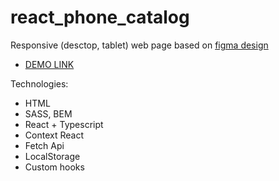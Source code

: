 # react_phone_catalog
Responsive (desctop, tablet) web page based on [figma design](https://www.figma.com/file/uEetgWenSRxk9jgiym6Yzp/Phone-catalog-redesign?node-id=1-2&t=QvVbIYTOgVufmZHu-0)
  - [DEMO LINK](https://serhii-yunnikov.github.io/phone_catalog/)

  Technologies:
   - HTML
   - SASS, BEM
   - React + Typescript
   - Context React
   - Fetch Api
   - LocalStorage
   - Custom hooks
   
